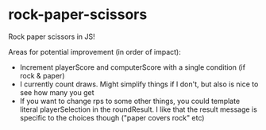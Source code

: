 # rock-paper-scissors

Rock paper scissors in JS!

Areas for potential improvement (in order of impact):
- Increment playerScore and computerScore with a single condition (if rock & paper)
- I currently count draws. Might simplify things if I don't, but also is nice to see how many you get
- If you want to change rps to some other things, you could template literal playerSelection in the roundResult. I like that the result message is specific to the choices though ("paper covers rock" etc)